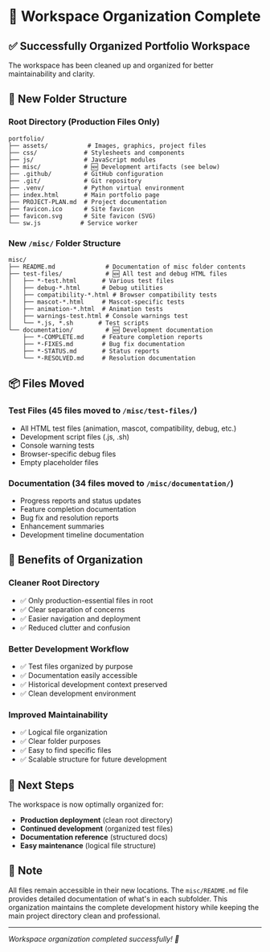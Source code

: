 # 🧹 Workspace Organization Complete

## ✅ **Successfully Organized Portfolio Workspace**

The workspace has been cleaned up and organized for better maintainability and clarity.

## 📁 **New Folder Structure**

### **Root Directory (Production Files Only)**
```
portfolio/
├── assets/           # Images, graphics, project files
├── css/             # Stylesheets and components
├── js/              # JavaScript modules
├── misc/            # 🆕 Development artifacts (see below)
├── .github/         # GitHub configuration
├── .git/            # Git repository
├── .venv/           # Python virtual environment
├── index.html       # Main portfolio page
├── PROJECT-PLAN.md  # Project documentation
├── favicon.ico      # Site favicon
├── favicon.svg      # Site favicon (SVG)
└── sw.js           # Service worker
```

### **New `/misc/` Folder Structure**
```
misc/
├── README.md              # Documentation of misc folder contents
├── test-files/            # 🆕 All test and debug HTML files
│   ├── *-test.html       # Various test files
│   ├── debug-*.html      # Debug utilities
│   ├── compatibility-*.html # Browser compatibility tests
│   ├── mascot-*.html     # Mascot-specific tests
│   ├── animation-*.html  # Animation tests
│   ├── warnings-test.html # Console warnings test
│   └── *.js, *.sh       # Test scripts
└── documentation/         # 🆕 Development documentation
    ├── *-COMPLETE.md     # Feature completion reports
    ├── *-FIXES.md        # Bug fix documentation
    ├── *-STATUS.md       # Status reports
    └── *-RESOLVED.md     # Resolution documentation
```

## 📦 **Files Moved**

### **Test Files (45 files moved to `/misc/test-files/`)**
- All HTML test files (animation, mascot, compatibility, debug, etc.)
- Development script files (.js, .sh)
- Console warning tests
- Browser-specific debug files
- Empty placeholder files

### **Documentation (34 files moved to `/misc/documentation/`)**
- Progress reports and status updates
- Feature completion documentation
- Bug fix and resolution reports
- Enhancement summaries
- Development timeline documentation

## 🎯 **Benefits of Organization**

### **Cleaner Root Directory**
- ✅ Only production-essential files in root
- ✅ Clear separation of concerns
- ✅ Easier navigation and deployment
- ✅ Reduced clutter and confusion

### **Better Development Workflow**
- ✅ Test files organized by purpose
- ✅ Documentation easily accessible
- ✅ Historical development context preserved
- ✅ Clean development environment

### **Improved Maintainability**
- ✅ Logical file organization
- ✅ Clear folder purposes
- ✅ Easy to find specific files
- ✅ Scalable structure for future development

## 🚀 **Next Steps**

The workspace is now optimally organized for:
- **Production deployment** (clean root directory)
- **Continued development** (organized test files)
- **Documentation reference** (structured docs)
- **Easy maintenance** (logical file structure)

## 📝 **Note**

All files remain accessible in their new locations. The `misc/README.md` file provides detailed documentation of what's in each subfolder. This organization maintains the complete development history while keeping the main project directory clean and professional.

---

*Workspace organization completed successfully! 🎉*
